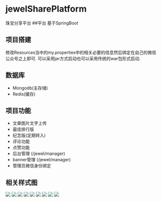 # jewelSharePlatform
珠宝分享平台
##平台
基于SpringBoot
## 项目搭建
修改Resources当中的my.properties中的相关必要的信息然后绑定在自己的微信公众号之上即可.
可以采用jar方式启动也可以采用传统的war包形式启动.
## 数据库
* Mongodb(主存储)
* Redis(缓存)
## 项目功能
* 文章图片文字上传
* 最佳排行版
* 纪念版(定期转入)
* 评论功能
* 点赞功能
* 后台管理 (/jewel/manager)
* banner管理 (/jewel/manager)
* 管理员微信身份绑定
## 相关样式图
![](https://raw.githubusercontent.com/egdw/jewelSharePlatform/master/%E6%A0%B7%E5%BC%8F%E5%9B%BE/%E2%80%9C%E4%BD%A0%E4%BB%AC%E2%80%9D%E7%95%8C%E9%9D%A2%20%E5%BE%80%E4%B8%8B%E7%BF%BB.jpg)
![](https://github.com/egdw/jewelSharePlatform/blob/master/%E6%A0%B7%E5%BC%8F%E5%9B%BE/%E2%80%9C%E4%BD%A0%E4%BB%AC%E2%80%9D%E7%95%8C%E9%9D%A2.jpg)
![](https://github.com/egdw/jewelSharePlatform/blob/master/%E6%A0%B7%E5%BC%8F%E5%9B%BE/%E2%80%9C%E6%88%91%E7%9A%84%E2%80%9D%E7%95%8C%E9%9D%A2%20%E5%BE%80%E4%B8%8B%E7%BF%BB.jpg)
![](https://github.com/egdw/jewelSharePlatform/blob/master/%E6%A0%B7%E5%BC%8F%E5%9B%BE/%E2%80%9C%E6%88%91%E7%9A%84%E2%80%9D%E7%95%8C%E9%9D%A2.jpg)
![](https://github.com/egdw/jewelSharePlatform/blob/master/%E6%A0%B7%E5%BC%8F%E5%9B%BE/%E5%8F%91%E6%96%87%E6%8B%8D%E7%85%A7%E5%8A%9F%E8%83%BD.jpg)
![](https://github.com/egdw/jewelSharePlatform/blob/master/%E6%A0%B7%E5%BC%8F%E5%9B%BE/%E5%8F%91%E6%96%87%E7%95%8C%E9%9D%A2.jpg)
![](https://github.com/egdw/jewelSharePlatform/blob/master/%E6%A0%B7%E5%BC%8F%E5%9B%BE/%E6%88%91%E7%9A%84-%E6%B6%88%E6%81%AF%20%E7%95%8C%E9%9D%A2.jpg)
![](https://github.com/egdw/jewelSharePlatform/blob/master/%E6%A0%B7%E5%BC%8F%E5%9B%BE/%E6%96%87%E7%AB%A0%E8%AF%A6%E6%83%85%E7%95%8C%E9%9D%A2.jpg)
![](https://github.com/egdw/jewelSharePlatform/blob/master/%E6%A0%B7%E5%BC%8F%E5%9B%BE/%E6%B6%88%E6%81%AF%E7%95%8C%E9%9D%A2%20%E5%BE%80%E4%B8%8B%E7%BF%BB.jpg)

